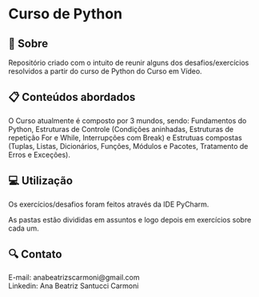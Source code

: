 # Curso de Python
<h2>📌 Sobre</h2>
<P>Repositório criado com o intuito de reunir alguns dos desafios/exercícios resolvidos a partir do curso de Python do Curso em Vídeo.</P>

<h2>📋 Conteúdos abordados</h2>
<p>O Curso atualmente é composto por 3 mundos, sendo: Fundamentos do Python, Estruturas de Controle (Condições aninhadas, Estruturas de repetição For e While, Interrupções com Break) e Estrutuas compostas (Tuplas, Listas, Dicionários, Funções, Módulos e Pacotes, Tratamento de Erros e Exceções).</p>

<h2>💻 Utilização</h2>
<p>Os exercícios/desafios foram feitos através da IDE <a style="text-decoration: none;"href="https://www.jetbrains.com/pt-br/pycharm/"> PyCharm</a>.</p>
<p>As pastas estão divididas em assuntos e logo depois em exercícios sobre cada um.</p>

<h2>🔍 Contato</h2>
<p>E-mail: anabeatrizscarmoni@gmail.com <br>
Linkedin: Ana Beatriz Santucci Carmoni
</p>
